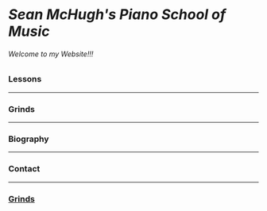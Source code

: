 # _Sean McHugh's Piano School of Music_
###### Welcome to my Website!!!
### Lessons <hr>
### Grinds <hr>
### Biography <hr>
### Contact <hr>
### <a href="https://github.com/seanmch2023/Grinds/edit/main/README.md" target="_blank">Grinds</a>
